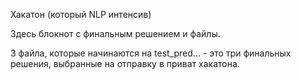 Хакатон (который NLP интенсив)

Здесь блокнот с финальным решением и файлы.

3 файла, которые начинаются на test_pred... - это три финальных решения, выбранные на отправку в приват хакатона.
